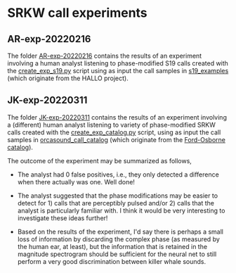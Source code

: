 
# SRKW call experiments


## AR-exp-20220216

The folder [AR-exp-20220216](AR-exp-20220216) contains the results of an 
experiment involving a human analyst listening to phase-modified S19 calls created
with the [create_exp_s19.py](create_exp_s19.py) script using as input the call samples in 
[s19_examples](s19_examples) (which originate from the HALLO project).


## JK-exp-20220311

The folder [JK-exp-20220311](JK-exp-20220311) contains the results of an experiment involving a (different) 
human analyst listening to variety of phase-modified SRKW calls created
with the [create_exp_catalog.py](reate_exp_catalog.py) script, using as input the call samples 
in [orcasound_call_catalog](orcasound_call_catalog) (which originate from 
the [Ford-Osborne catalog](https://www.orcasound.net/FordOsborneVocabulary/_SouthernVocabularyTable.html)).

The outcome of the experiment may be summarized as follows,

 * The analyst had 0 false positives, i.e., they only detected a difference when there actually was one. Well done!

 * The analyst suggested that the phase modifications may be easier to detect for 1) calls that are perceptibly pulsed and/or 2) calls that the analyst is particularly familiar with. I think it would be very interesting to investigate these ideas further!

 * Based on the results of the experiment, I'd say there is perhaps a small loss of information by discarding the 
 complex phase (as measured by the human ear, at least), but the information that is retained in the magnitude 
 spectrogram should be sufficient for the neural net to still perform a very good discrimination between killer whale sounds.